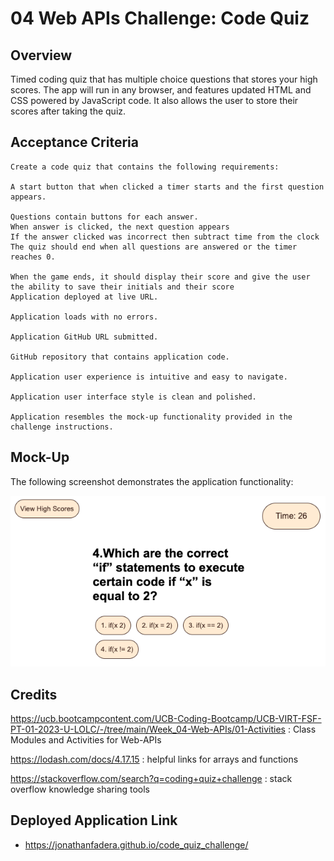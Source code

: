 # 04 Web APIs Challenge: Code Quiz

## Overview

Timed coding quiz that has multiple choice questions that stores your high scores. The app will run in any browser, and features updated HTML and CSS powered by JavaScript code. It also allows the user to store their scores after taking the quiz.


## Acceptance Criteria

```
Create a code quiz that contains the following requirements:

A start button that when clicked a timer starts and the first question appears.

Questions contain buttons for each answer.
When answer is clicked, the next question appears
If the answer clicked was incorrect then subtract time from the clock
The quiz should end when all questions are answered or the timer reaches 0.

When the game ends, it should display their score and give the user the ability to save their initials and their score
Application deployed at live URL.

Application loads with no errors.

Application GitHub URL submitted.

GitHub repository that contains application code.

Application user experience is intuitive and easy to navigate.

Application user interface style is clean and polished.

Application resembles the mock-up functionality provided in the challenge instructions.
```

## Mock-Up

The following screenshot demonstrates the application functionality:

![Alt Text](./assets/images/Screenshot%202023-03-09%20at%204.14.36%20PM.png)

## Credits

https://ucb.bootcampcontent.com/UCB-Coding-Bootcamp/UCB-VIRT-FSF-PT-01-2023-U-LOLC/-/tree/main/Week_04-Web-APIs/01-Activities : Class Modules and Activities for Web-APIs

https://lodash.com/docs/4.17.15 : helpful links for arrays and functions 

https://stackoverflow.com/search?q=coding+quiz+challenge : stack overflow knowledge sharing tools

## Deployed Application Link

* https://jonathanfadera.github.io/code_quiz_challenge/